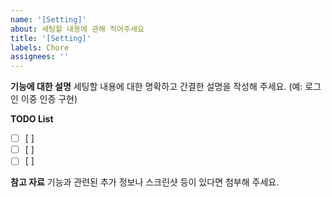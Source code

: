 ```yaml
---
name: '[Setting]'
about: 세팅할 내용에 관해 적어주세요
title: '[Setting]'
labels: Chore
assignees: ''
---
```


**기능에 대한 설명**
세팅할 내용에 대한 명확하고 간결한 설명을 작성해 주세요.
(예: 로그인 이중 인증 구현)

**TODO List**

- [ ] [ ]
- [ ] [ ]
- [ ] [ ]

**참고 자료**
기능과 관련된 추가 정보나 스크린샷 등이 있다면 첨부해 주세요.
